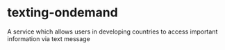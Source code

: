 # texting-ondemand
A service which allows users in developing countries to access important information via text message
